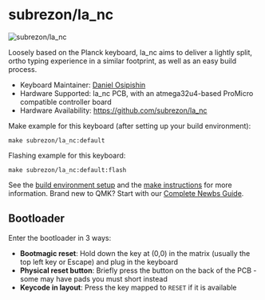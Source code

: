 # subrezon/la_nc

![subrezon/la_nc](https://i.imgur.com/xYDcTtsh.jpg)

Loosely based on the Planck keyboard, la_nc aims to deliver a lightly split, ortho typing experience in a similar footprint, as well as an easy build process.

* Keyboard Maintainer: [Daniel Osipishin](https://github.com/subrezon)
* Hardware Supported: la_nc PCB, with an atmega32u4-based ProMicro compatible controller board
* Hardware Availability: https://github.com/subrezon/la_nc

Make example for this keyboard (after setting up your build environment):

    make subrezon/la_nc:default

Flashing example for this keyboard:

    make subrezon/la_nc:default:flash

See the [build environment setup](https://docs.qmk.fm/#/getting_started_build_tools) and the [make instructions](https://docs.qmk.fm/#/getting_started_make_guide) for more information. Brand new to QMK? Start with our [Complete Newbs Guide](https://docs.qmk.fm/#/newbs).

## Bootloader

Enter the bootloader in 3 ways:

* **Bootmagic reset**: Hold down the key at (0,0) in the matrix (usually the top left key or Escape) and plug in the keyboard
* **Physical reset button**: Briefly press the button on the back of the PCB - some may have pads you must short instead
* **Keycode in layout**: Press the key mapped to `RESET` if it is available
